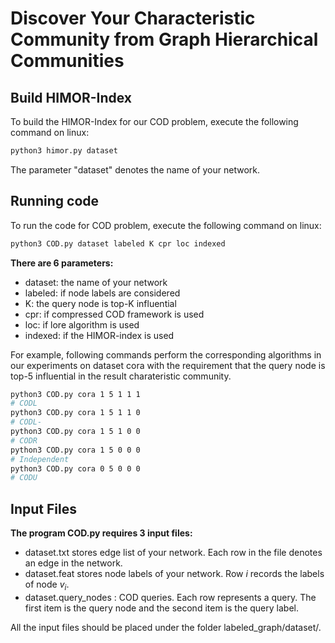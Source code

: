 # Discover Your Characteristic Community from Graph Hierarchical Communities

Build HIMOR-Index
-------
To build the HIMOR-Index for our COD problem, execute the following command on linux:

```sh
python3 himor.py dataset
```

The parameter "dataset" denotes the name of your network.

Running code
-------
To run the code for COD problem, execute the following command on linux:

```sh
python3 COD.py dataset labeled K cpr loc indexed
```

**There are 6 parameters:**
* dataset: the name of your network
* labeled: if node labels are considered
* K: the query node is top-K influential
* cpr: if compressed COD framework is used
* loc: if lore algorithm is used
* indexed: if the HIMOR-index is used

For example, following commands perform the corresponding algorithms in our experiments on dataset cora with the requirement that the query node is top-5 influential in the result charateristic community.

```sh
python3 COD.py cora 1 5 1 1 1
# CODL
python3 COD.py cora 1 5 1 1 0
# CODL-
python3 COD.py cora 1 5 1 0 0
# CODR
python3 COD.py cora 1 5 0 0 0
# Independent
python3 COD.py cora 0 5 0 0 0
# CODU
```


Input Files
-----------
**The program COD.py requires 3 input files:**
* dataset.txt stores edge list of your network. Each row in the file denotes an edge in the network.
* dataset.feat stores node labels of your network. Row $i$ records the labels of node $v_i$.
* dataset.query_nodes : COD queries. Each row represents a query. The first item is the query node and the second item is the query label.

All the input files should be placed under the folder labeled_graph/dataset/.